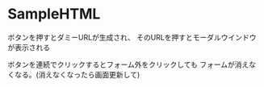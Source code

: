 # SampleHTML

ボタンを押すとダミーURLが生成され、
そのURLを押すとモーダルウインドウが表示される

ボタンを連続でクリックするとフォーム外をクリックしても
フォームが消えなくなる。(消えなくなったら画面更新して)
